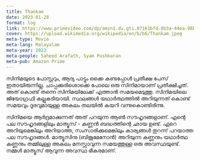 ```yaml
---
title: Thankam
date: 2023-01-28
format: log
link: https://www.primevideo.com/dp/amzn1.dv.gti.87161bfd-8b3a-44ea-98b4-320809ecfb69
cover: https://upload.wikimedia.org/wikipedia/en/b/b6/Thankam.jpeg
meta-type: Movie
meta-lang: Malayalam
meta-year: 2023
meta-people: Saheed Arafath, Syam Pushkaran
meta-pub: Amazon Prime
---
```


സിനിമയുടെ പോസ്റ്ററും, ആദ്യ പാട്ടും ഒക്കെ കണ്ടപ്പോൾ പ്രതീക്ഷ പേസ് ഇതായിരുന്നില്ല. ചാപ്പക്കുരിശൊക്കെ പോലെ ഒരു സിനിമായാണ് പ്രതീക്ഷിച്ചത്. അത് കൊണ്ട് തന്നെ സിനിമയിലേക്ക് എത്താൻ സമയമെടുത്തു. സിനിമയിലെ ജിയോഗ്രഫി കല്ലുകടിയായി. സ്ഥലങ്ങൾ യഥാർത്ഥത്തിൽ അറിയുന്നത് കൊണ്ട് സമയവും ദൂരവുമായുള്ള അകലം തലയിൽ കയറി വന്നുകൊണ്ടിരിന്നു. 

സിനിമയെ ആർദ്രമാക്കുന്നത് അത് പറയുന്ന ആൺ സൗഹൃദങ്ങളാണ്. എന്റെ പല സൗഹൃദങ്ങളിലും മാത്യൂസ് - കണ്ണൻ ബദ്ധത്തിന്റെ ഛായ ഉണ്ട്. ഏറെ അറിയുമെങ്കിലും അറിയാത്ത, സംസാരിക്കുമെങ്കിലും കാര്യങ്ങൾ തുറന്ന് പറയാത്ത പല സൗഹൃദങ്ങൾ. മാത്യൂസിനു (ബിജുമേനോൻ) അറിയുന്ന കണ്ണനും യഥാർത്ഥ കണ്ണനും തമ്മിലുള്ള അകലം മനസ്സാവുന്ന സമയത്തുള്ള ഒരു അവസ്ഥയുണ്ട്. നമ്മൾ മാത്യൂസ് ആവുന്ന അവസ്ഥ ഭീകരമാണ്. 